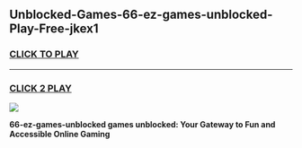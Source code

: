 
## Unblocked-Games-66-ez-games-unblocked-Play-Free-jkex1
<h3>
<a href="https://premium76.site?title=66-ez-games-unblocked&ref=20A">CLICK TO PLAY</a></h3>
<hr>

<h3>
<a href="https://premium76.site?title=66-ez-games-unblocked&ref=20A">CLICK 2 PLAY</a>
  
</h3>

<a href="https://premium76.site?title=66-ez-games-unblocked&ref=20A"><img src="https://clearcache.store/games.png"></a>


**66-ez-games-unblocked games unblocked: Your Gateway to Fun and Accessible Online Gaming**

